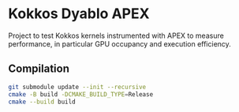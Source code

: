 # Kokkos Dyablo APEX
Project to test Kokkos kernels instrumented with APEX to measure performance, in particular GPU occupancy and execution efficiency.

## Compilation
```bash
git submodule update --init --recursive
cmake -B build -DCMAKE_BUILD_TYPE=Release
cmake --build build
```
